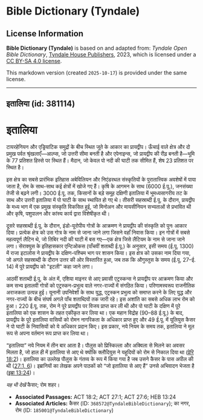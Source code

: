 # Bible Dictionary (Tyndale)

## License Information

**Bible Dictionary (Tyndale)** is based on and adapted from: _Tyndale Open Bible Dictionary_, [Tyndale House Publishers](https://tyndaleopenresources.com/), 2023, which is licensed under a [CC BY-SA 4.0 license](https://creativecommons.org/licenses/by-sa/4.0/legalcode.en).

This markdown version (created `2025-10-17`) is provided under the same license.



--------------------------------

## इतालिया (id: 381114)

इतालिया
=======

टायरहेनियन और एड्रियाटिक समुद्रों के बीच स्थित जूते के आकार का प्रायद्वीप। ऊँचाई वाले क्षेत्र और दो प्रमुख पर्वत श्रृंखलाएँ—आल्प्स, जो उत्तरी सीमा बनती है और एपेनाइन्स, जो प्रायद्वीप की रीढ़ बनती है—भूमि के 77 प्रतिशत हिस्से पर स्थित हैं। मैदान, जो केवल पो नदी की घाटी तक सीमित हैं, शेष 23 प्रतिशत पर स्थित है।

इस क्षेत्र का सबसे प्रारंभिक इतिहास अबेविलियन और निएंडरथल संस्कृतियों के पुरातात्त्विक अवशेषों में पाया जाता है, रोम के साथ\-साथ कई क्षेत्रों में खोजे गए हैं। कृषि के आगमन के साथ (6000 ई.पू.), जनसंख्या तेजी से बढ़ने लगी। 3000 ई.पू. तक, किसानों के बड़े समूह दक्षिणी इतालिया में भूमध्यसागरीय तट के साथ और उत्तरी इतालिया में पो घाटी के साथ स्थापित हो गए थे। तीसरी सहस्राब्दी ई.पू. के दौरान, प्रायद्वीप के मध्य भाग में एक प्रमुख संस्कृति विकसित हुई, जो मिनोअन और मायसीनियन सभ्यताओं से प्रभावित थी और कृषि, पशुपालन और कांस्य कार्य द्वारा विशेषीकृत थी।

दूसरे सहस्राब्दी ई.पू. के दौरान, इंडो\-यूरोपीय गोत्रों के आक्रमण ने प्रायद्वीप की संस्कृति को पुनः आकार दिया। प्रत्येक क्षेत्र को उस गोत्र के नाम से जाना जाने लगा जिसने वहाँ निवास किया। इन गोत्रों में सबसे महत्वपूर्ण लैटिन थे, जो तिबिर नदी की घाटी में बस गए—एक क्षेत्र जिसे लैटियम के नाम से जाना जाने लगा। सेराक्युस के इतिहासकार एन्टिओकस (पाँचवीं शताब्दी ई.पू.) के अनुसार, इसी समय (ई.पू. 1300\) में राजा इटालोस ने प्रायद्वीप के दक्षिण\-पश्चिम भाग पर शासन किया। इस क्षेत्र को उसका नाम दिया गया, जो अगले सहस्राब्दी के दौरान उत्तर की ओर विस्तारित हुआ, जब तक कि औगुस्तुस के समय (ई.पू. 27–ई. 14\) में पूरे प्रायद्वीप को "इटली" कहा जाने लगा।

आठवीं शताब्दी ई.पू. के अंत में, एशिया माइनर से आए प्रवासी एट्रस्कन्स ने प्रायद्वीप पर आक्रमण किया और कम सभ्य इतालवी गोत्रों को एट्रस्कन\-प्रभुत्व वाले नगर\-राज्यों में संगठित किया। परिणामस्वरूप राजनीतिक अराजकता उत्पन्न हुई। यूनानी उपनिवेशों के साथ युद्ध, एट्रस्कन प्रभुत्व को समाप्त करने के लिए युद्ध और नगर\-राज्यों के बीच संघर्ष अगले पाँच शताब्दियों तक जारी रहे। इस अशांति का सबसे अधिक लाभ रोम को हुआ। 220 ई.पू. तक, रोम ने पूरे प्रायद्वीप पर विजय प्राप्त कर ली थी और पो घाटी के दक्षिण में पूरे इतालिया को एक शासन के तहत एकीकृत कर लिया था। एक महान विद्रोह (90–88 ई.पू.) के बाद, प्रायद्वीप के पूरे इतालिया वासियों को रोमन नागरिकता के अधिकार प्राप्त हुए और 49 ई.पू. में यूलियुस कैसर ने पो घाटी के निवासियों को ये अधिकार प्रदान किए। इस प्रकार, नये नियम के समय तक, इतालिया ने मूल रूप से अपना वर्तमान रूप प्राप्त कर लिया था।

“इतालिया” नये नियम में तीन बार आता है। पौलुस को प्रिस्किल्ला और अक्विला से मिलने का अवसर मिलता है, जो हाल ही में इतालिया से आए थे क्योंकि क्लौदियुस ने यहूदियों को रोम से निकाल दिया था ([प्रेरि 18:2](https://ref.ly/Acts18:2))। इतालिया का उल्लेख पौलुस के गंतव्य के रूप में किया गया है जब उसने कैसर के पास अपील की थी ([27:1, 6](https://ref.ly/Acts27:1,Acts27:6))। इब्रानियों का लेखक अपने पाठकों को “जो इतालिया से आए हैं” उनसे अभिवादन भेजता है ([इब्रा 13:24](https://ref.ly/Heb13:24))।

*यह भी देखें* कैसर; रोम शहर।

* **Associated Passages:** ACT 18:2; ACT 27:1; ACT 27:6; HEB 13:24
* **Associated Articles:** कैसर (ID: `368572@TyndaleBibleDictionary`); का नगर, रोम (ID: `185001@TyndaleBibleDictionary`)


